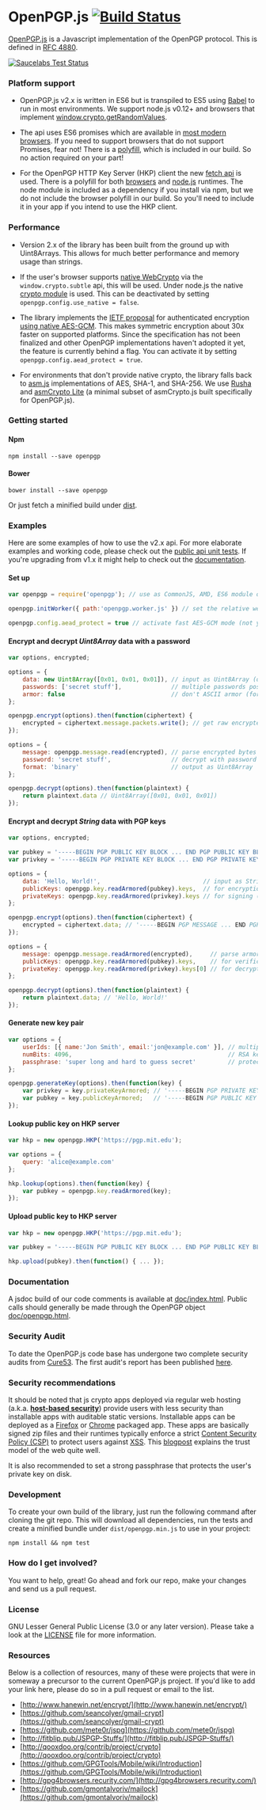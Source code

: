 OpenPGP.js [![Build Status](https://travis-ci.org/openpgpjs/openpgpjs.svg?branch=master)](https://travis-ci.org/openpgpjs/openpgpjs)
==========

[OpenPGP.js](http://openpgpjs.org/) is a Javascript implementation of the OpenPGP protocol. This is defined in [RFC 4880](http://tools.ietf.org/html/rfc4880).

[![Saucelabs Test Status](https://saucelabs.com/browser-matrix/openpgpjs.svg)](https://saucelabs.com/u/openpgpjs)


### Platform support

* OpenPGP.js v2.x is written in ES6 but is transpiled to ES5 using [Babel](https://babeljs.io/) to run in most environments. We support node.js v0.12+ and browsers that implement [window.crypto.getRandomValues](http://caniuse.com/#feat=getrandomvalues).

* The api uses ES6 promises which are available in [most modern browsers](http://caniuse.com/#feat=promises). If you need to support browsers that do not support Promises, fear not! There is a [polyfill](https://github.com/jakearchibald/es6-promise), which is included in our build. So no action required on your part!

* For the OpenPGP HTTP Key Server (HKP) client the new [fetch api](http://caniuse.com/#feat=fetch) is used. There is a polyfill for both [browsers](https://github.com/github/fetch) and [node.js](https://github.com/bitinn/node-fetch) runtimes. The node module is included as a dependency if you install via npm, but we do not include the browser polyfill in our build. So you'll need to include it in your app if you intend to use the HKP client.


### Performance

* Version 2.x of the library has been built from the ground up with Uint8Arrays. This allows for much better performance and memory usage than strings.

* If the user's browser supports [native WebCrypto](http://caniuse.com/#feat=cryptography) via the `window.crypto.subtle` api, this will be used. Under node.js the native [crypto module](https://nodejs.org/api/crypto.html#crypto_crypto) is used. This can be deactivated by setting `openpgp.config.use_native = false`.

* The library implements the [IETF proposal](https://tools.ietf.org/html/draft-ford-openpgp-format-00) for authenticated encryption [using native AES-GCM](https://github.com/openpgpjs/openpgpjs/pull/430). This makes symmetric encryption about 30x faster on supported platforms. Since the specification has not been finalized and other OpenPGP implementations haven't adopted it yet, the feature is currently behind a flag. You can activate it by setting `openpgp.config.aead_protect = true`.

* For environments that don't provide native crypto, the library falls back to [asm.js](http://caniuse.com/#feat=asmjs) implementations of AES, SHA-1, and SHA-256. We use [Rusha](https://github.com/srijs/rusha) and [asmCrypto Lite](https://github.com/openpgpjs/asmcrypto-lite) (a minimal subset of asmCrypto.js built specifically for OpenPGP.js).


### Getting started

#### Npm

    npm install --save openpgp

#### Bower

    bower install --save openpgp

Or just fetch a minified build under [dist](https://github.com/openpgpjs/openpgpjs/tree/master/dist).


### Examples

Here are some examples of how to use the v2.x api. For more elaborate examples and working code, please check out the [public api unit tests](https://github.com/openpgpjs/openpgpjs/blob/master/test/general/openpgp.js). If you're upgrading from v1.x it might help to check out the [documentation](https://github.com/openpgpjs/openpgpjs#documentation).

#### Set up

```js
var openpgp = require('openpgp'); // use as CommonJS, AMD, ES6 module or via window.openpgp

openpgp.initWorker({ path:'openpgp.worker.js' }) // set the relative web worker path

openpgp.config.aead_protect = true // activate fast AES-GCM mode (not yet OpenPGP standard)
```

#### Encrypt and decrypt *Uint8Array* data with a password

```js
var options, encrypted;

options = {
    data: new Uint8Array([0x01, 0x01, 0x01]), // input as Uint8Array (or String)
    passwords: ['secret stuff'],              // multiple passwords possible
    armor: false                              // don't ASCII armor (for Uint8Array output)
};

openpgp.encrypt(options).then(function(ciphertext) {
    encrypted = ciphertext.message.packets.write(); // get raw encrypted packets as Uint8Array
});
```

```js
options = {
    message: openpgp.message.read(encrypted), // parse encrypted bytes
    password: 'secret stuff',                 // decrypt with password
    format: 'binary'                          // output as Uint8Array
};

openpgp.decrypt(options).then(function(plaintext) {
    return plaintext.data // Uint8Array([0x01, 0x01, 0x01])
});
```

#### Encrypt and decrypt *String* data with PGP keys

```js
var options, encrypted;

var pubkey = '-----BEGIN PGP PUBLIC KEY BLOCK ... END PGP PUBLIC KEY BLOCK-----';
var privkey = '-----BEGIN PGP PRIVATE KEY BLOCK ... END PGP PRIVATE KEY BLOCK-----';

options = {
    data: 'Hello, World!',                             // input as String (or Uint8Array)
    publicKeys: openpgp.key.readArmored(pubkey).keys,  // for encryption
    privateKeys: openpgp.key.readArmored(privkey).keys // for signing (optional)
};

openpgp.encrypt(options).then(function(ciphertext) {
    encrypted = ciphertext.data; // '-----BEGIN PGP MESSAGE ... END PGP MESSAGE-----'
});
```

```js
options = {
    message: openpgp.message.readArmored(encrypted),     // parse armored message
    publicKeys: openpgp.key.readArmored(pubkey).keys,    // for verification (optional)
    privateKey: openpgp.key.readArmored(privkey).keys[0] // for decryption
};

openpgp.decrypt(options).then(function(plaintext) {
    return plaintext.data; // 'Hello, World!'
});
```

#### Generate new key pair

```js
var options = {
    userIds: [{ name:'Jon Smith', email:'jon@example.com' }], // multiple user IDs
    numBits: 4096,                                            // RSA key size
    passphrase: 'super long and hard to guess secret'         // protects the private key
};

openpgp.generateKey(options).then(function(key) {
    var privkey = key.privateKeyArmored; // '-----BEGIN PGP PRIVATE KEY BLOCK ... '
    var pubkey = key.publicKeyArmored;   // '-----BEGIN PGP PUBLIC KEY BLOCK ... '
});
```

#### Lookup public key on HKP server

```js
var hkp = new openpgp.HKP('https://pgp.mit.edu');

var options = {
    query: 'alice@example.com'
};

hkp.lookup(options).then(function(key) {
    var pubkey = openpgp.key.readArmored(key);
});
```

#### Upload public key to HKP server

```js
var hkp = new openpgp.HKP('https://pgp.mit.edu');

var pubkey = '-----BEGIN PGP PUBLIC KEY BLOCK ... END PGP PUBLIC KEY BLOCK-----';

hkp.upload(pubkey).then(function() { ... });
```

### Documentation

A jsdoc build of our code comments is available at [doc/index.html](http://openpgpjs.org/openpgpjs/doc/index.html). Public calls should generally be made through the OpenPGP object [doc/openpgp.html](http://openpgpjs.org/openpgpjs/doc/module-openpgp.html).

### Security Audit

To date the OpenPGP.js code base has undergone two complete security audits from [Cure53](https://cure53.de). The first audit's report has been published [here](https://github.com/openpgpjs/openpgpjs/wiki/Cure53-security-audit).

### Security recommendations

It should be noted that js crypto apps deployed via regular web hosting (a.k.a. [**host-based security**](https://www.schneier.com/blog/archives/2012/08/cryptocat.html)) provide users with less security than installable apps with auditable static versions. Installable apps can be deployed as a [Firefox](https://developer.mozilla.org/en-US/Marketplace/Options/Packaged_apps) or [Chrome](https://developer.chrome.com/apps/about_apps.html) packaged app. These apps are basically signed zip files and their runtimes typically enforce a strict [Content Security Policy (CSP)](http://www.html5rocks.com/en/tutorials/security/content-security-policy/) to protect users against [XSS](https://en.wikipedia.org/wiki/Cross-site_scripting). This [blogpost](https://tankredhase.com/2014/04/13/heartbleed-and-javascript-crypto/) explains the trust model of the web quite well.

It is also recommended to set a strong passphrase that protects the user's private key on disk.

### Development

To create your own build of the library, just run the following command after cloning the git repo. This will download all dependencies, run the tests and create a minified bundle under `dist/openpgp.min.js` to use in your project:

    npm install && npm test

### How do I get involved?

You want to help, great! Go ahead and fork our repo, make your changes and send us a pull request.

### License

GNU Lesser General Public License (3.0 or any later version). Please take a look at the [LICENSE](LICENSE) file for more information.

### Resources

Below is a collection of resources, many of these were projects that were in someway a precursor to the current OpenPGP.js project. If you'd like to add your link here, please do so in a pull request or email to the list.

* [http://www.hanewin.net/encrypt/](http://www.hanewin.net/encrypt/)
* [https://github.com/seancolyer/gmail-crypt](https://github.com/seancolyer/gmail-crypt)
* [https://github.com/mete0r/jspg](https://github.com/mete0r/jspg)
* [http://fitblip.pub/JSPGP-Stuffs/](http://fitblip.pub/JSPGP-Stuffs/)
* [http://qooxdoo.org/contrib/project/crypto](http://qooxdoo.org/contrib/project/crypto)
* [https://github.com/GPGTools/Mobile/wiki/Introduction](https://github.com/GPGTools/Mobile/wiki/Introduction)
* [http://gpg4browsers.recurity.com/](http://gpg4browsers.recurity.com/)
* [https://github.com/gmontalvoriv/mailock](https://github.com/gmontalvoriv/mailock)
